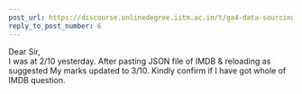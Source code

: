 ```yaml
---
post_url: https://discourse.onlinedegree.iitm.ac.in/t/ga4-data-sourcing-discussion-thread-tds-jan-2025/165959/13
reply_to_post_number: 6
---
```

Dear Sir,  
I was at 2/10 yesterday. After pasting JSON file of IMDB & reloading as suggested My marks updated to 3/10. Kindly confirm if I have got whole of IMDB question.